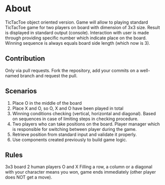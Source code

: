 # About

TicTacToe object oriented version. Game will allow to playing standard TicTacToe game for two players on board with dimension of 3x3 size.
Result is displayed in standard output (console). Interaction with user is made through providing specific number which indicate place on the board.
Winning sequence is always equals board side length (which now is 3).

## Contribution

Only via pull requests. Fork the repository, add your commits on a well-named branch and request the pull.

## Scenarios

1. Place O in the middle of the board
2. Place X and O, so O, X and O have been played in total
3. Winning conditions checking (vertical, horizontal and diagonal). Based on sequences in case of limiting steps in checking procedure.
4. Two players who can take positions on the board. Player manager which is responsible for switching between player during the game.
5. Retrieve position from standard input and validate it properly.
6. Use components created previously to build game logic.

## Rules

3x3 board
2 human players
O and X
Filling a row, a column or a diagonal with your character means you won, game ends immediately (other player does NOT get a move).
